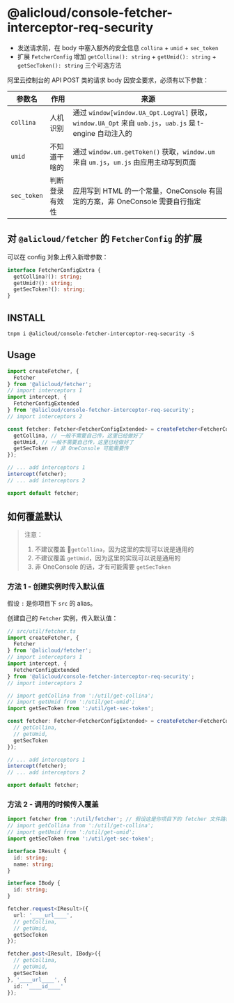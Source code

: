 # @alicloud/console-fetcher-interceptor-req-security

* 发送请求前，在 body 中塞入额外的安全信息 `collina` + `umid` + `sec_token`
* 扩展 `FetcherConfig` 增加 `getCollina(): string` + `getUmid(): string` + `getSecToken(): string` 三个可选方法

阿里云控制台的 API POST 类的请求 body 因安全要求，必须有以下参数：

参数名 | 作用 | 来源
--- | --- | ---
`collina` | 人机识别 | 通过 `window[window.UA_Opt.LogVal]` 获取，`window.UA_Opt` 来自 `uab.js`，`uab.js` 是 t-engine 自动注入的
`umid` | 不知道干啥的 | 通过 `window.um.getToken()` 获取，`window.um` 来自 `um.js`，`um.js` 由应用主动写到页面
`sec_token` | 判断登录有效性 | 应用写到 HTML 的一个常量，OneConsole 有固定的方案，非 OneConsole 需要自行指定

## 对 `@alicloud/fetcher` 的 `FetcherConfig` 的扩展

可以在 config 对象上传入新增参数：

```typescript
interface FetcherConfigExtra {
  getCollina?(): string;
  getUmid?(): string;
  getSecToken?(): string;
}
```

## INSTALL

```shell
tnpm i @alicloud/console-fetcher-interceptor-req-security -S
```

## Usage

```typescript
import createFetcher, {
  Fetcher
} from '@alicloud/fetcher';
// import interceptors 1
import intercept, {
  FetcherConfigExtended
} from '@alicloud/console-fetcher-interceptor-req-security';
// import interceptors 2

const fetcher: Fetcher<FetcherConfigExtended> = createFetcher<FetcherConfigExtended>({
  getCollina, // 一般不需要自己传，这里已经做好了
  getUmid, // 一般不需要自己传，这里已经做好了
  getSecToken // 非 OneConsole 可能需要传
});

// ... add interceptors 1  
intercept(fetcher);
// ... add interceptors 2

export default fetcher;
```

## 如何覆盖默认

> 注意：
>
> 1. 不建议覆盖 ￿`getCollina`，因为这里的实现可以说是通用的
> 2. 不建议覆盖 `getUmid`，因为这里的实现可以说是通用的
> 3. 非 OneConsole 的话，才有可能需要 `getSecToken`

### 方法 1 - 创建实例时传入默认值

假设 `:` 是你项目下 `src` 的 alias。

创建自己的 `Fetcher` 实例，传入默认值：

```typescript
// src/util/fetcher.ts
import createFetcher, {
  Fetcher
} from '@alicloud/fetcher';
// import interceptors 1
import intercept, {
  FetcherConfigExtended
} from '@alicloud/console-fetcher-interceptor-req-security';
// import interceptors 2

// import getCollina from ':/util/get-collina';
// import getUmid from ':/util/get-umid';
import getSecToken from ':/util/get-sec-token';

const fetcher: Fetcher<FetcherConfigExtended> = createFetcher<FetcherConfigExtended>({
  // getCollina,
  // getUmid,
  getSecToken
});

// ... add interceptors 1  
intercept(fetcher);
// ... add interceptors 2

export default fetcher;
```

### 方法 2 - 调用的时候传入覆盖

```typescript
import fetcher from ':/util/fetcher'; // 假设这是你项目下的 fetcher 文件路径
// import getCollina from ':/util/get-collina';
// import getUmid from ':/util/get-umid';
import getSecToken from ':/util/get-sec-token';

interface IResult {
  id: string;
  name: string;
}

interface IBody {
  id: string;
}

fetcher.request<IResult>({
  url: '____url____',
  // getCollina,
  // getUmid,
  getSecToken
});

fetcher.post<IResult, IBody>({
  // getCollina,
  // getUmid,
  getSecToken
}, '____url____', {
  id: '____id____'
});
```
